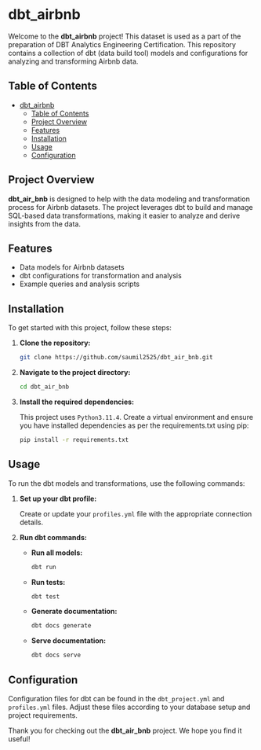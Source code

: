 # dbt_airbnb

Welcome to the **dbt_airbnb** project! This dataset is used as a part of the preparation of DBT Analytics Engineering Certification. This repository contains a collection of dbt (data build tool) models and configurations for analyzing and transforming Airbnb data.

## Table of Contents

- [dbt\_airbnb](#dbt_airbnb)
  - [Table of Contents](#table-of-contents)
  - [Project Overview](#project-overview)
  - [Features](#features)
  - [Installation](#installation)
  - [Usage](#usage)
  - [Configuration](#configuration)

## Project Overview

**dbt_air_bnb** is designed to help with the data modeling and transformation process for Airbnb datasets. The project leverages dbt to build and manage SQL-based data transformations, making it easier to analyze and derive insights from the data.


## Features

- Data models for Airbnb datasets
- dbt configurations for transformation and analysis
- Example queries and analysis scripts

## Installation

To get started with this project, follow these steps:

1. **Clone the repository:**

    ```bash
    git clone https://github.com/saumil2525/dbt_air_bnb.git
    ```

2. **Navigate to the project directory:**

    ```bash
    cd dbt_air_bnb
    ```

3. **Install the required dependencies:**

    This project uses `Python3.11.4`. Create a virtual environment and ensure you have installed dependencies as per the requirements.txt using pip:

    ```bash
    pip install -r requirements.txt
    ```

## Usage

To run the dbt models and transformations, use the following commands:

1. **Set up your dbt profile:**

    Create or update your `profiles.yml` file with the appropriate connection details.

2. **Run dbt commands:**

    - **Run all models:**

      ```bash
      dbt run
      ```

    - **Run tests:**

      ```bash
      dbt test
      ```

    - **Generate documentation:**

      ```bash
      dbt docs generate
      ```

    - **Serve documentation:**

      ```bash
      dbt docs serve
      ```

## Configuration

Configuration files for dbt can be found in the `dbt_project.yml` and `profiles.yml` files. Adjust these files according to your database setup and project requirements.

Thank you for checking out the **dbt_air_bnb** project. We hope you find it useful!

